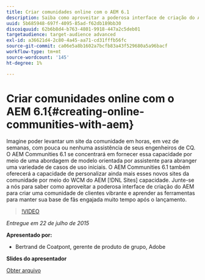 ```yaml
---
title: Criar comunidades online com o AEM 6.1
description: Saiba como aproveitar a poderosa interface de criação do AEM para criar uma comunidade de clientes vibrante e aprenda as ferramentas para manter sua base de fãs engajada muito tempo após o lançamento.
uuid: 5b685948-697f-4095-85ad-f62db189bb30
discoiquuid: 62b6b8d4-b763-4801-9918-447a2c5deb01
targetaudience: target-audience advanced
exl-id: a36621d4-2c80-4a45-aa71-cd31fffb56fc
source-git-commit: ca06e5a8b1602a7bcfb83a43f529680a5a96bacf
workflow-type: tm+mt
source-wordcount: '145'
ht-degree: 1%

---
```


# Criar comunidades online com o AEM 6.1{#creating-online-communities-with-aem}

Imagine poder levantar um site da comunidade em horas, em vez de semanas, com pouca ou nenhuma assistência de seus engenheiros de CQ. O AEM Communities 6.1 se concentrará em fornecer essa capacidade por meio de uma abordagem de modelo orientada por assistente para abranger uma variedade de casos de uso iniciais. O AEM Communities 6.1 também oferecerá a capacidade de personalizar ainda mais esses novos sites da comunidade por meio do WCM do AEM [!DNL Sites] capacidade. Junte-se a nós para saber como aproveitar a poderosa interface de criação do AEM para criar uma comunidade de clientes vibrante e aprender as ferramentas para manter sua base de fãs engajada muito tempo após o lançamento.

>[!VIDEO](https://video.tv.adobe.com/v/19381/?quality=9)

*Entregue em 22 de julho de 2015*

**Apresentado por:**

* Bertrand de Coatpont, gerente de produto de grupo, Adobe

**Slides do apresentador**

[Obter arquivo](assets/aem-6-1-communities-gems.pdf)
<!--
[Get back to the Overview](https://helpx.adobe.com/experience-manager/kt/eseminars/gems/aem-index.html)
-->

